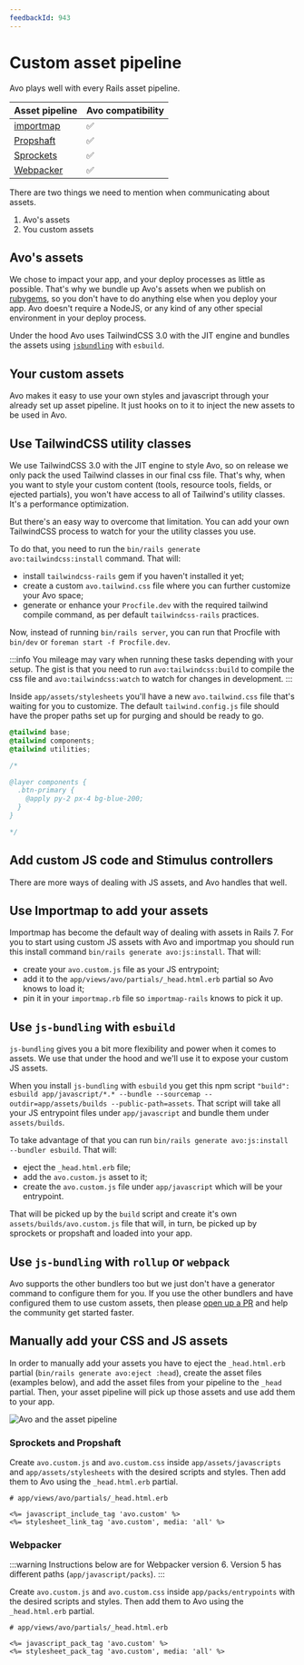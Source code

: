 ```yaml
---
feedbackId: 943
---
```


# Custom asset pipeline

Avo plays well with every Rails asset pipeline.

| Asset pipeline | Avo compatibility |
|---------------|------------|
| [importmap](https://github.com/rails/importmap-rails) | ✅  |
| [Propshaft](https://github.com/rails/propshaft)       | ✅  |
| [Sprockets](https://github.com/rails/sprockets)       | ✅  |
| [Webpacker](https://github.com/rails/webpacker)       | ✅  |

There are two things we need to mention when communicating about assets.

1. Avo's assets
2. You custom assets

## Avo's assets

We chose to impact your app, and your deploy processes as little as possible. That's why we bundle up Avo's assets when we publish on [rubygems](https://rubygems.org/gems/avo), so you don't have to do anything else when you deploy your app. Avo doesn't require a NodeJS, or any kind of any other special environment in your deploy process.

Under the hood Avo uses TailwindCSS 3.0 with the JIT engine and bundles the assets using [`jsbundling`](https://github.com/rails/jsbundling-rails) with `esbuild`.

## Your custom assets

Avo makes it easy to use your own styles and javascript through your already set up asset pipeline. It just hooks on to it to inject the new assets to be used in Avo.

## Use TailwindCSS utility classes

We use TailwindCSS 3.0 with the JIT engine to style Avo, so on release we only pack the used Tailwind classes in our final css file. That's why, when you want to style your custom content (tools, resource tools, fields, or ejected partials), you won't have access to all of Tailwind's utility classes. It's a performance optimization.

But there's an easy way to overcome that limitation. You can add your own TailwindCSS process to watch for your the utility classes you use.

To do that, you need to run the `bin/rails generate avo:tailwindcss:install` command. That will:

- install `tailwindcss-rails` gem if you haven't installed it yet;
- create a custom `avo.tailwind.css` file where you can further customize your Avo space;
- generate or enhance your `Procfile.dev` with the required tailwind compile command, as per default `tailwindcss-rails` practices.

Now, instead of running `bin/rails server`, you can run that Procfile with `bin/dev` or `foreman start -f Procfile.dev`.

:::info
You mileage may vary when running these tasks depending with your setup. The gist is that you need to run `avo:tailwindcss:build` to compile the css file and `avo:tailwindcss:watch` to watch for changes in development.
:::

Inside `app/assets/stylesheets` you'll have a new `avo.tailwind.css` file that's waiting for you to customize. The default `tailwind.config.js` file should have the proper paths set up for purging and should be ready to go.

```css
@tailwind base;
@tailwind components;
@tailwind utilities;

/*

@layer components {
  .btn-primary {
    @apply py-2 px-4 bg-blue-200;
  }
}

*/
```

## Add custom JS code and Stimulus controllers

There are more ways of dealing with JS assets, and Avo handles that well.

## Use Importmap to add your assets

Importmap has become the default way of dealing with assets in Rails 7. For you to start using custom JS assets with Avo and importmap you should run this install command `bin/rails generate avo:js:install`. That will:

- create your `avo.custom.js` file as your JS entrypoint;
- add it to the `app/views/avo/partials/_head.html.erb` partial so Avo knows to load it;
- pin it in your `importmap.rb` file so `importmap-rails` knows to pick it up.

## Use `js-bundling` with `esbuild`

`js-bundling` gives you a bit more flexibility and power when it comes to assets. We use that under the hood and we'll use it to expose your custom JS assets.

When you install `js-bundling` with `esbuild` you get this npm script `"build": esbuild app/javascript/*.* --bundle --sourcemap --outdir=app/assets/builds --public-path=assets`. That script will take all your JS entrypoint files under `app/javascript` and bundle them under `assets/builds`.

To take advantage of that you can run `bin/rails generate avo:js:install --bundler esbuild`. That will:

- eject the `_head.html.erb` file;
- add the `avo.custom.js` asset to it;
- create the `avo.custom.js` file under `app/javascript` which will be your entrypoint.

That will be picked up by the `build` script and create it's own `assets/builds/avo.custom.js` file that will, in turn, be picked up by sprockets or propshaft and loaded into your app.

## Use `js-bundling` with `rollup` or `webpack`

Avo supports the other bundlers too but we just don't have a generator command to configure them for you. If you use the other bundlers and have configured them to use custom assets, then please [open up a PR](https://github.com/avo-hq/avo) and help the community get started faster.

## Manually add your CSS and JS assets

In order to manually add your assets you have to eject the `_head.html.erb` partial (`bin/rails generate avo:eject :head`), create the asset files (examples below), and add the asset files from your pipeline to the `_head` partial. Then, your asset pipeline will pick up those assets and use add them to your app.

![Avo and the asset pipeline](/assets/img/asset-pipeline.jpg)

### Sprockets and Propshaft

Create `avo.custom.js` and `avo.custom.css` inside `app/assets/javascripts` and `app/assets/stylesheets` with the desired scripts and styles.
Then add them to Avo using the `_head.html.erb` partial.

```erb
# app/views/avo/partials/_head.html.erb

<%= javascript_include_tag 'avo.custom' %>
<%= stylesheet_link_tag 'avo.custom', media: 'all' %>
```


### Webpacker

:::warning
Instructions below are for Webpacker version 6. Version 5 has different paths (`app/javascript/packs`).
:::

Create `avo.custom.js` and `avo.custom.css` inside `app/packs/entrypoints` with the desired scripts and styles.
Then add them to Avo using the `_head.html.erb` partial.

```erb
# app/views/avo/partials/_head.html.erb

<%= javascript_pack_tag 'avo.custom' %>
<%= stylesheet_pack_tag 'avo.custom', media: 'all' %>
```
